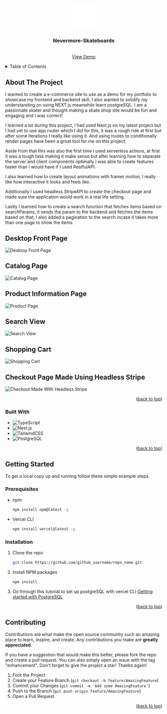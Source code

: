 <a name="readme-top"></a>

<!-- PROJECT LOGO -->
<br />
<div align="center">
  <a href="https://github.com/HamzaAhmedSheikh/Nevermore-Skateboards">
    <img src="public/ravenWhite.svg" alt="Logo" width="80" height="80">
  </a>

<h3 align="center">Nevermore-Skateboards</h3>

  <p align="center">
    <br />
    <a href="https://nevermore-skateboards.vercel.app/?pageCount=1">View Demo</a>
  </p>
</div>

<!-- TABLE OF CONTENTS -->
<details>
  <summary>Table of Contents</summary>
  <ol>
    <li>
      <a href="#about-the-project">About The Project</a>
      <ul>
        <li><a href="#built-with">Built With</a></li>
      </ul>
    </li>
    <li>
      <a href="#getting-started">Getting Started</a>
      <ul>
        <li><a href="#prerequisites">Prerequisites</a></li>
        <li><a href="#installation">Installation</a></li>
      </ul>
    </li>
    <li><a href="#contributing">Contributing</a></li>
    <li><a href="#contact">Contact</a></li>
  </ol>
</details>

<!-- ABOUT THE PROJECT -->

## About The Project

I wanted to create a e-commerce site to use as a demo for my portfolio to showcase my frontend and backend skill, I also wanted to solidify my understanding on using NEXT.js meanwhile learn postgreSQL. I am a passionate skater and thought making a skate shop site would be fun and engaging and I was correct!

I learned a lot during this project, I had used Next.js on my latest project but I had yet to use app router which I did for this, it was a rough ride at first but after some iterations I really like using it. And using routes to conditionally render pages have been a great tool for me on this project.

Aside from that this was also the first time I used serverless actions, at first it was a tough task making it make sense but after learning how to separate the server and client components optimally I was able to create features faster than I would have if I used RestfulAPI.

I also learned how to create layout animations with framer motion, I really like how interactive it looks and feels like.

Additionally I used headless StripeAPI to create the checkout page and made sure the application would work in a real life setting.

Lastly I learned how to create a search function that fetches items based on searchParams, it sends the param to the backend and fetches the items based on that, I also added a pagination to the search incase it takes more than one page to show the items.

<h2>Desktop Front Page</h2>
<img src="https://i.imgur.com/jOWTs9N.jpeg" alt="Desktop Front Page">

<h2>Catalog Page</h2>
<img src="https://i.imgur.com/BoM54QU.png" alt="Catalog Page">

<h2>Product Information Page</h2>
<img src="https://i.imgur.com/44PeaIH.png" alt="Product Page">

<h2>Search View</h2>
<img src="https://i.imgur.com/9ir5KUd.png" alt="Search View">

<h2>Shopping Cart</h2>
<img src="https://i.imgur.com/hAbN850.png" alt="Shopping Cart">

<h2>Checkout Page Made Using Headless Stripe</h2>
<img src="https://i.imgur.com/4SPACwg.png" alt="Checkout Made With Headless Stripe">

<p align="right">(<a href="#readme-top">back to top</a>)</p>

### Built With

- ![TypeScript](https://img.shields.io/badge/typescript-%23007ACC.svg?style=for-the-badge&logo=typescript&logoColor=white)
- ![Next.js](https://img.shields.io/badge/next.js-white.svg?style=for-the-badge&logo=next.js&logoColor=black)
- ![TailwindCSS](https://img.shields.io/badge/tailwindcss-%2338B2AC.svg?style=for-the-badge&logo=tailwind-css&logoColor=white)
- ![PostgreSQL](https://img.shields.io/badge/postgresql-4169e1?style=for-the-badge&logo=postgresql&logoColor=white)

<p align="right">(<a href="#readme-top">back to top</a>)</p>

<!-- GETTING STARTED -->

## Getting Started

To get a local copy up and running follow these simple example steps.

### Prerequisites

- npm
  ```sh
  npm install npm@latest -g
  ```
- Vercel CLI
  ```sh
  npm install vercel@latest -g
  ```

### Installation

1. Clone the repo
   ```sh
   git clone https://github.com/github_username/repo_name.git
   ```
2. Install NPM packages
   ```sh
   npm install
   ```
3. Go through this tutorial to set up postgreSQL with vercel CLI [Getting started with PostgreSQL](https://vercel.com/docs/storage/vercel-postgres/quickstart)

<p align="right">(<a href="#readme-top">back to top</a>)</p>

<!-- CONTRIBUTING -->

## Contributing

Contributions are what make the open source community such an amazing place to learn, inspire, and create. Any contributions you make are **greatly appreciated**.

If you have a suggestion that would make this better, please fork the repo and create a pull request. You can also simply open an issue with the tag "enhancement".
Don't forget to give the project a star! Thanks again!

1. Fork the Project
2. Create your Feature Branch (`git checkout -b feature/AmazingFeature`)
3. Commit your Changes (`git commit -m 'Add some AmazingFeature'`)
4. Push to the Branch (`git push origin feature/AmazingFeature`)
5. Open a Pull Request
<p align="right">(<a href="#readme-top">back to top</a>)</p>
